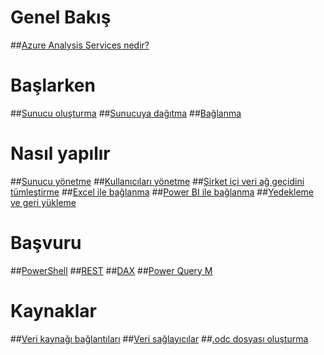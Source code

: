 # Genel Bakış
##[Azure Analysis Services nedir?](analysis-services-overview.md)

# Başlarken
##[Sunucu oluşturma](analysis-services-create-server.md)
##[Sunucuya dağıtma](analysis-services-deploy.md)
##[Bağlanma](analysis-services-connect.md)

# Nasıl yapılır 
##[Sunucu yönetme](analysis-services-manage.md)
##[Kullanıcıları yönetme](analysis-services-manage-users.md)
##[Şirket içi veri ağ geçidini tümleştirme](analysis-services-gateway.md)
##[Excel ile bağlanma](analysis-services-connect-excel.md)
##[Power BI ile bağlanma](analysis-services-connect-pbi.md)
##[Yedekleme ve geri yükleme](analysis-services-backup.md)

# Başvuru
##[PowerShell](analysis-services-powershell.md)
##[REST](https://docs.microsoft.com/rest/api/analysisservices/)
##[DAX](https://msdn.microsoft.com/library/gg413422.aspx)
##[Power Query M](https://msdn.microsoft.com/library/mt211003.aspx)

# Kaynaklar
##[Veri kaynağı bağlantıları](analysis-services-datasource.md)
##[Veri sağlayıcılar](analysis-services-data-providers.md)
##[.odc dosyası oluşturma](analysis-services-odc.md)

